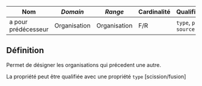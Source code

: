 | **Nom**             | ***Domain*** | ***Range***  | **Cardinalité** | **Qualificatifs**          |
| ------------------- | ------------ | ------------ | --------------- | -------------------------- |
| a pour prédécesseur | Organisation | Organisation | F/R             | `type`, `preuve`, `source` |

## Définition

Permet de désigner les organisations qui précedent une autre.

La propriété peut être qualifiée avec une propriété `type` [scission/fusion]
